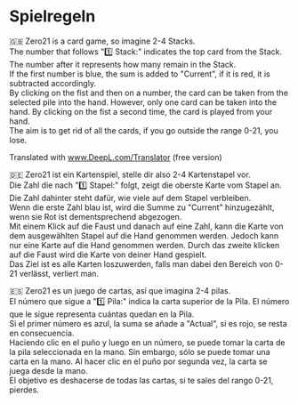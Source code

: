 # Spielregeln
🇬🇧
Zero21 is a card game, so imagine 2-4 Stacks. <br>
The number that follows "1️⃣ Stack:" indicates the top card from the Stack. The number after it represents how many remain in the Stack. <br>
If the first number is blue, the sum is added to "Current", if it is red, it is subtracted accordingly. <br>
By clicking on the fist and then on a number, the card can be taken from the selected pile into the hand. However, only one card can be taken into the hand. By clicking on the fist a second time, the card is played from your hand. <br>
The aim is to get rid of all the cards, if you go outside the range 0-21, you lose.

Translated with www.DeepL.com/Translator (free version)

🇩🇪
Zero21 ist ein Kartenspiel, stelle dir also 2-4 Kartenstapel vor. <br>
Die Zahl die nach "1️⃣ Stapel:" folgt, zeigt die oberste Karte vom Stapel an. Die Zahl dahinter steht dafür, wie viele auf dem Stapel verbleiben. <br>
Wenn die erste Zahl blau ist, wird die Summe zu "Current" hinzugezählt, wenn sie Rot ist dementsprechend abgezogen. <br>
Mit einem Klick auf die Faust und danach auf eine Zahl, kann die Karte von dem ausgewählten Stapel auf die Hand genommen werden. Jedoch kann nur eine Karte auf die Hand genommen werden. Durch das zweite klicken auf die Faust wird die Karte von deiner Hand gespielt. <br>
Das Ziel ist es alle Karten loszuwerden, falls man dabei den Bereich von 0-21 verlässt, verliert man.

🇪🇸
Zero21 es un juego de cartas, así que imagina 2-4 pilas. <br>
El número que sigue a "1️⃣ Pila:" indica la carta superior de la Pila. El número que le sigue representa cuántas quedan en la Pila. <br>
Si el primer número es azul, la suma se añade a "Actual", si es rojo, se resta en consecuencia. <br>
Haciendo clic en el puño y luego en un número, se puede tomar la carta de la pila seleccionada en la mano. Sin embargo, sólo se puede tomar una carta en la mano. Al hacer clic en el puño por segunda vez, la carta se juega desde la mano. <br>
El objetivo es deshacerse de todas las cartas, si te sales del rango 0-21, pierdes.